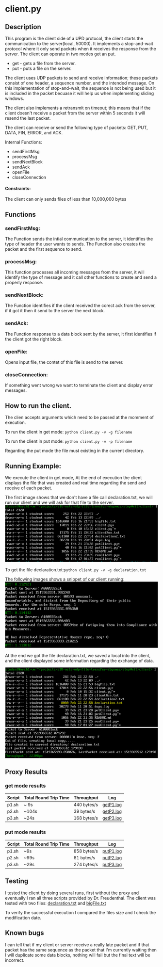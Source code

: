 # client.py

## Description
This program is the client side of a UPD protocol, the client starts the 
communication to the server(local, 50000). It implements a stop-and-wait 
protocol where it only send packets when it receives the response from the server. 
The client can operate in two modes get an put.
* get - gets a file from the server.
* put - puts a file on the server. 

The client uses UDP packets to send and receive information; these packets 
consist of one header, a sequence number, and the intended message. 
On this implementation of stop-and-wait, the sequence is not being used 
but it is included in the packet becuase it will help us when implementing sliding windows.

The client also implements a retransmit on timeout; this means that if the 
client doesn't receive a packet from the server within 5 seconds it will resend the last packet.

The client can receive or send the following type of packets:
GET, PUT, DATA, FIN, ERROR, and ACK. 

Internal Functions:
* sendFirstMsg
* processMsg
* sendNextBlock
* sendAck
* openFile
* closeConnection

#### Constraints:
The client can only sends files of less than 10,000,000 bytes

## Functions
### sendFirstMsg: 
The Function sends the intial communication to the server, it identifies 
the type of header the user wants to sends. 
The Function also creates the packet and the first sequence to send. 
### processMsg:
This function processes all incoming messages from the server, 
it will identify the type of message and it call other functions to create and send a properly response.  
### sendNextBlock:
The Function identifies if the client received the corect ack from the server, if it got it then it 
send to the server the next block.
### sendAck:
The Function response to a data block sent by the server, it first identifies if the client got the right block.  
### openFile:
Opens input file, the contet of this file is send to the server. 
### closeConnection:
If something went wrong we want to terminate the client and display error messages. 

## How to run the client. 
The clien accepts arguments which need to be passed at the momment of execution. 

To run the client in get mode: ` python client.py -v -g filename `

To run the client in put mode: ` python client.py -v -p filename `

Regarding the put mode the file must existing in the current directory.  

## Running Example:
We execute the client in get mode, At the end of execution the client displays the file that was created and 
real time regarding the send and receive of each packet. 

The first image shows that we don't have a file call declaration.txt, we will run our client and we will ask for that file to the
server. 
![alt text](https://github.com/abgomez/udp-file-transfer/blob/master/stopWait/images/list.PNG "list")

To get the file declaration.txt:` python client.py -v -g declaration.txt `

The following images shows a snippet of our client running:
![alt text](https://github.com/abgomez/udp-file-transfer/blob/master/stopWait/images/getRunning.PNG "Image2")

At the end we got the file declaration.txt, we saved a local into the client, and the client displayed some information
regarding the exchange of data. 

![alt text](https://github.com/abgomez/udp-file-transfer/blob/master/stopWait/images/list2.PNG "list2")
![alt text](https://github.com/abgomez/udp-file-transfer/blob/master/stopWait/images/finishGet.PNG "Final")

## Proxy Results
### get mode results
Script | Total Round Trip Time | Throughput | Log
------------ | ------------- | ------------- | -------------
p1.sh |  ~ 9s | 440 bytes/s | [getP1.log](https://github.com/abgomez/udp-file-transfer/tree/master/stopWait/client/logs/getP1.log) 
p2.sh | ~104s | 39 bytes/s | [getP2.log](https://github.com/abgomez/udp-file-transfer/tree/master/stopWait/client/logs/getP2.log) 
p3.sh | ~24s | 168 bytes/s | [getP3.log](https://github.com/abgomez/udp-file-transfer/tree/master/stopWait/client/logs/getP3.log) 

### put mode results
Script | Total Round Trip Time | Throughput | Log
------------ | ------------- | ------------- | -------------
p1.sh | ~9s | 858 bytes/s | [putP1.log](https://github.com/abgomez/udp-file-transfer/tree/master/stopWait/client/logs/putP1.log) 
p2.sh | ~99s | 81 bytes/s| [putP2.log](https://github.com/abgomez/udp-file-transfer/tree/master/stopWait/client/logs/putP2.log) 
p3.sh | ~29s | 274 bytes/s | [putP3.log](https://github.com/abgomez/udp-file-transfer/tree/master/stopWait/client/logs/putP3.log) 

## Testing
I tested the client by doing several runs, first without the proxy and eventually I ran all three scripts provided by Dr. Freudenthal. 
The client was tested with two files: [declaration.txt](https://github.com/abgomez/udp-file-transfer/tree/master/stopWait/client/declaration.txt) and [bigFile.txt](https://github.com/abgomez/udp-file-transfer/tree/master/stopWait/client/bigFile.txt) 

To verify the successful execution I compared the files size and I check the modification date. 

## Known bugs
I can tell that if my client or server receive a really late packet and if that packet has the same sequence
as the packet that I'm currently waiting then I will duplicate some data blocks, nothing will fail
but the final text will be incorrect. 
